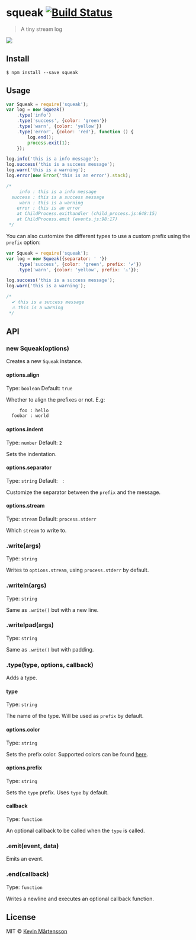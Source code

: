 # squeak [![Build Status](http://img.shields.io/travis/kevva/squeak.svg?style=flat)](https://travis-ci.org/kevva/squeak)

> A tiny stream log

![](https://cloud.githubusercontent.com/assets/709159/5165451/f0ca124e-73e4-11e4-8a49-9e278b7aff16.png)


## Install

```
$ npm install --save squeak
```


## Usage

```js
var Squeak = require('squeak');
var log = new Squeak()
	.type('info')
	.type('success', {color: 'green'})
	.type('warn', {color: 'yellow'})
	.type('error', {color: 'red'}, function () {
		log.end();
		process.exit(1);
	});

log.info('this is a info message');
log.success('this is a success message');
log.warn('this is a warning');
log.error(new Error('this is an error').stack);

/*
     info : this is a info message
  success : this is a success message
     warn : this is a warning
    error : this is an error
    at ChildProcess.exithandler (child_process.js:648:15)
    at ChildProcess.emit (events.js:98:17)
 */
```

You can also customize the different types to use a custom prefix using the
`prefix` option:

```js
var Squeak = require('squeak');
var log = new Squeak({separator: ' '})
	.type('success', {color: 'green', prefix: '✔'})
	.type('warn', {color: 'yellow', prefix: '⚠'});

log.success('this is a success message');
log.warn('this is a warning');

/*
  ✔ this is a success message
  ⚠ this is a warning
 */
```


## API

### new Squeak(options)

Creates a new `Squeak` instance.

#### options.align

Type: `boolean`
Default: `true`

Whether to align the prefixes or not. E.g:

```sh
     foo : hello
  foobar : world
```

#### options.indent

Type: `number`
Default: `2`

Sets the indentation.

#### options.separator

Type: `string`
Default: `  :  `

Customize the separator between the `prefix` and the message.

#### options.stream

Type: `stream`
Default: `process.stderr`

Which `stream` to write to.

### .write(args)

Type: `string`

Writes to `options.stream`, using `process.stderr` by default.

### .writeln(args)

Type: `string`

Same as `.write()` but with a new line.

### .writelpad(args)

Type: `string`

Same as `.write()` but with padding.

### .type(type, options, callback)

Adds a type.

#### type

Type: `string`

The name of the type. Will be used as `prefix` by default.

#### options.color

Type: `string`

Sets the prefix color. Supported colors can be found [here](https://github.com/sindresorhus/ansi-styles#colors).

#### options.prefix

Type: `string`

Sets the `type` prefix. Uses `type` by default.

#### callback

Type: `function`

An optional callback to be called when the `type` is called.

### .emit(event, data)

Emits an event.

### .end(callback)

Type: `function`

Writes a newline and executes an optional callback function.


## License

MIT © [Kevin Mårtensson](https://github.com/kevva)
